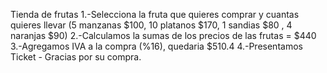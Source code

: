 Tienda de frutas
1.-Selecciona la fruta que quieres comprar y cuantas quieres llevar (5 manzanas $100, 10 platanos $170, 1 sandias $80 , 4 naranjas $90)
2.-Calculamos la sumas de los precios de las frutas = $440
3.-Agregamos IVA a la compra (%16), quedaria $510.4
4.-Presentamos Ticket - Gracias por su compra.
